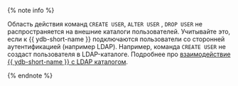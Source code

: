 {% note info %}

Область действия команд `CREATE USER`, `ALTER USER` , `DROP USER` не распространяется на внешние каталоги пользователей.
Учитывайте это, если к {{ ydb-short-name }} подключаются пользователи со сторонней аутентификацией (например LDAP).
Например, команда `CREATE USER` не создаст пользователя в LDAP-каталоге.
Подробнее про [взаимодействие {{ ydb-short-name }} с LDAP каталогом](../security/authentication.md#ldap-auth-provider).

{% endnote %}
